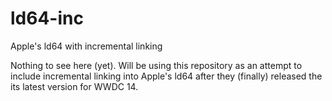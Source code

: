 ld64-inc
========

Apple's ld64 with incremental linking

Nothing to see here (yet). Will be using this repository as an attempt to include incremental linking into Apple's ld64 after they (finally) released the its latest version for WWDC 14.
